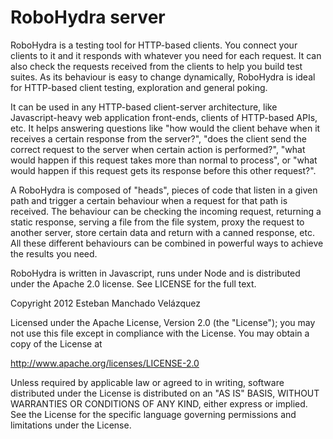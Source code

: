 RoboHydra server
================

RoboHydra is a testing tool for HTTP-based clients. You connect your
clients to it and it responds with whatever you need for each request.
It can also check the requests received from the clients to help you
build test suites. As its behaviour is easy to change dynamically,
RoboHydra is ideal for HTTP-based client testing, exploration and
general poking.

It can be used in any HTTP-based client-server architecture, like
Javascript-heavy web application front-ends, clients of HTTP-based
APIs, etc. It helps answering questions like "how would the client
behave when it receives a certain response from the server?", "does
the client send the correct request to the server when certain action
is performed?", "what would happen if this request takes more than
normal to process", or "what would happen if this request gets its
response before this other request?".

A RoboHydra is composed of "heads", pieces of code that listen in a
given path and trigger a certain behaviour when a request for that
path is received. The behaviour can be checking the incoming request,
returning a static response, serving a file from the file system,
proxy the request to another server, store certain data and return
with a canned response, etc. All these different behaviours can be
combined in powerful ways to achieve the results you need.

RoboHydra is written in Javascript, runs under Node and is distributed
under the Apache 2.0 license. See LICENSE for the full text.


Copyright 2012 Esteban Manchado Velázquez

   Licensed under the Apache License, Version 2.0 (the "License");
   you may not use this file except in compliance with the License.
   You may obtain a copy of the License at

   http://www.apache.org/licenses/LICENSE-2.0

   Unless required by applicable law or agreed to in writing, software
   distributed under the License is distributed on an "AS IS" BASIS,
   WITHOUT WARRANTIES OR CONDITIONS OF ANY KIND, either express or implied.
   See the License for the specific language governing permissions and
   limitations under the License.
